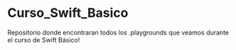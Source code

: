 # Curso_Swift_Basico
Repositorio donde encontraran todos los .playgrounds que veamos durante el curso de Swift Básico!
